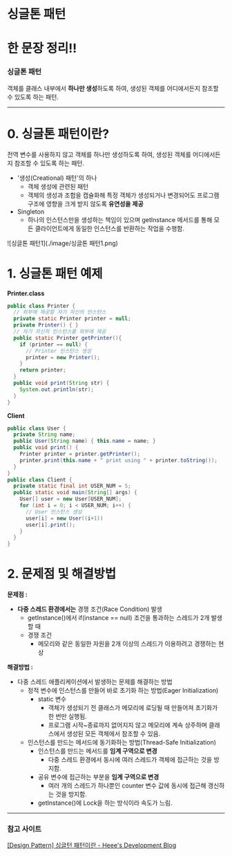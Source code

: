 # 싱글톤 패턴

# 한 문장 정리‼️

### 싱글톤 패턴

객체를 클래스 내부에서 **하나만 생성**하도록 하여, 생성된 객체를 어디에서든지 참조할 수 있도록 하는 패턴.

---

# 0. 싱글톤 패턴이란?

전역 변수를 사용하지 않고 객체를 하나만 생성하도록 하여, 생성된 객체를 어디에서든지 참조할 수 있도록 하는 패턴.

- '생성(Creational) 패턴'의 하나
    - 객체 생성에 관련된 패턴
    - 객체의 생성과 조합을 캡슐화해 특정 객체가 생성되거나 변경되어도 프로그램 구조에 영향을 크게 받지 않도록 **유연성을 제공**
- Singleton
    - 하나의 인스턴스만을 생성하는 책임이 있으며 getInstance 메서드를 통해 모든 클라이언트에게 동일한 인스턴스를 반환하는 작업을 수행함.

![싱글톤 패턴1](./image/싱글톤 패턴1.png)

# 1. 싱글톤 패턴 예제

**Printer.class**

```java
public class Printer {
  // 외부에 제공할 자기 자신의 인스턴스
  private static Printer printer = null;
  private Printer() { }
  // 자기 자신의 인스턴스를 외부에 제공
  public static Printer getPrinter(){
    if (printer == null) {
      // Printer 인스턴스 생성
      printer = new Printer();
    }
    return printer;
  }
  public void print(String str) {
    System.out.println(str);
  }
}
```

**Client**

```java
public class User {
  private String name;
  public User(String name) { this.name = name; }
  public void print() {
    Printer printer = printer.getPrinter();
    printer.print(this.name + " print using " + printer.toString());
  }
}
public class Client {
  private static final int USER_NUM = 5;
  public static void main(String[] args) {
    User[] user = new User[USER_NUM];
    for (int i = 0; i < USER_NUM; i++) {
      // User 인스턴스 생성
      user[i] = new User((i+1))
      user[i].print();
    }
  }
}
```

# 2. 문제점 및 해결방법

**문제점 :** 

- **다중 스레드 환경에서는** 경쟁 조건(Race Condition) 발생
    - getInstance()에서 if(instance == null) 조건을 통과하는 스레드가 2개 발생할 때
    - 경쟁 조건
        - 메모리와 같은 동일한 자원을 2개 이상의 스레드가 이용하려고 경쟁하는 현상

**해결방법 :** 

- 다중 스레드 애플리케이션에서 발생하는 문제를 해결하는 방법
    - 정적 변수에 인스턴스를 만들어 바로 초기화 하는 방법(Eager Initialization)
        - static 변수
            - 객체가 생성되기 전 클래스가 메모리에 로딩될 때 만들어져 초기화가 한 번만 실행됨.
            - 프로그램 시작~종료까지 없어지지 않고 메모리에 계속 상주하며 클래스에서 생성된 모든 객체에서 참조할 수 있음.
    - 인스턴스를 만드는 메서드에 동기화하는 방법(Thread-Safe Initialization)
        - 인스턴스를 만드는 메서드를 **임계 구역으로 변경**
            - 다중 스레드 환경에서 동시에 여러 스레드가 객체에 접근하는 것을 방지함.
        - 공유 변수에 접근하는 부분을 **임계 구역으로 변경**
            - 여러 개의 스레드가 하나뿐인 counter 변수 값에 동시에 접근해 갱신하는 것을 방지함.
        - getInstance()에 Lock을 하는 방식이라 속도가 느림.

---

### 참고 사이트

[[Design Pattern] 싱글턴 패턴이란 - Heee's Development Blog](https://gmlwjd9405.github.io/2018/07/06/singleton-pattern.html)
